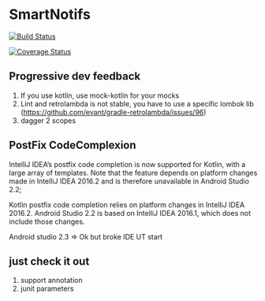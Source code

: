 # SmartNotifs
[![Build Status](https://travis-ci.org/laurentlr/smartNotif.svg?branch=develop)](https://travis-ci.org/laurentlr/smartNotif)

[![Coverage Status](https://coveralls.io/repos/github/laurentlr/smartNotif/badge.svg?branch=develop)](https://coveralls.io/github/laurentlr/smartNotif?branch=develop)

Progressive dev feedback
----------------------
1. If you use kotlin, use mock-kotlin for your mocks
2. Lint and retrolambda is not stable, you have to use a specific lombok lib (https://github.com/evant/gradle-retrolambda/issues/96)
3. dagger 2 scopes

PostFix CodeComplexion
----------------------

IntelliJ IDEA’s postfix code completion is now supported for Kotlin, with a large array of templates.
 Note that the feature depends on platform changes made in IntelliJ IDEA 2016.2 and is therefore unavailable in Android Studio 2.2;

Kotlin postfix code completion relies on platform changes in IntelliJ IDEA 2016.2.
 Android Studio 2.2 is based on IntelliJ IDEA 2016.1,
 which does not include those changes.
 
 Android studio 2.3 => Ok but broke IDE UT start


just check it out
----------------------

1. support annotation 
2. junit parameters
